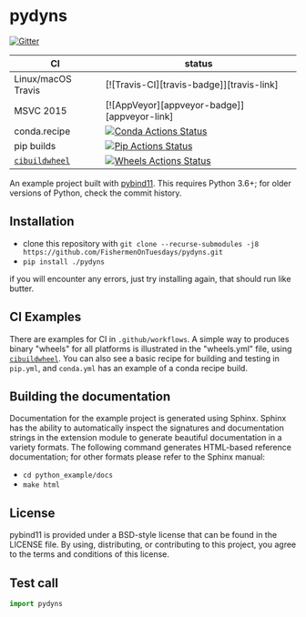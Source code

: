 pydyns
==============

[![Gitter][gitter-badge]][gitter-link]

|      CI              | status |
|----------------------|--------|
| Linux/macOS Travis   | [![Travis-CI][travis-badge]][travis-link] |
| MSVC 2015            | [![AppVeyor][appveyor-badge]][appveyor-link] |
| conda.recipe         | [![Conda Actions Status][actions-conda-badge]][actions-conda-link] |
| pip builds           | [![Pip Actions Status][actions-pip-badge]][actions-pip-link] |
| [`cibuildwheel`][]   | [![Wheels Actions Status][actions-wheels-badge]][actions-wheels-link] |

[gitter-badge]:            https://badges.gitter.im/pybind/Lobby.svg
[gitter-link]:             https://gitter.im/pybind/Lobby
[actions-badge]:           https://github.com/FishermenOnTuesdays/pydyns/workflows/Tests/badge.svg
[actions-conda-link]:      https://github.com/FishermenOnTuesdays/pydyns/actions?query=workflow%3A%22Conda
[actions-conda-badge]:     https://github.com/FishermenOnTuesdays/pydyns/workflows/Conda/badge.svg
[actions-pip-link]:        https://github.com/FishermenOnTuesdays/pydyns/actions?query=workflow%3A%22Pip
[actions-pip-badge]:       https://github.com/FishermenOnTuesdays/pydyns/workflows/Pip/badge.svg
[actions-wheels-link]:     https://github.com/FishermenOnTuesdays/pydyns/actions?query=workflow%3AWheels
[actions-wheels-badge]:    https://github.com/FishermenOnTuesdays/pydyns/workflows/Wheels/badge.svg

An example project built with [pybind11](https://github.com/pybind/pybind11).
This requires Python 3.6+; for older versions of Python, check the commit
history.

Installation
------------

 - clone this repository with `git clone --recurse-submodules -j8 https://github.com/FishermenOnTuesdays/pydyns.git`
 - `pip install ./pydyns`
 
 if you will encounter any errors, just try installing again, that should run like butter.

CI Examples
-----------

There are examples for CI in `.github/workflows`. A simple way to produces
binary "wheels" for all platforms is illustrated in the "wheels.yml" file,
using [`cibuildwheel`][]. You can also see a basic recipe for building and
testing in `pip.yml`, and `conda.yml` has an example of a conda recipe build.


Building the documentation
--------------------------

Documentation for the example project is generated using Sphinx. Sphinx has the
ability to automatically inspect the signatures and documentation strings in
the extension module to generate beautiful documentation in a variety formats.
The following command generates HTML-based reference documentation; for other
formats please refer to the Sphinx manual:

 - `cd python_example/docs`
 - `make html`

License
-------

pybind11 is provided under a BSD-style license that can be found in the LICENSE
file. By using, distributing, or contributing to this project, you agree to the
terms and conditions of this license.

Test call
---------

```python
import pydyns
```

[`cibuildwheel`]:          https://cibuildwheel.readthedocs.io
